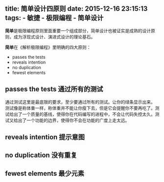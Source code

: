 title: 简单设计四原则 
date: 2015-12-16 23:15:13
tags:
    - 敏捷
    - 极限编程
    - 简单设计
---
**简单**是极限编程原则里面重要一个组成部分，简单设计也被证实是成熟的设计原则，成为浮现式设计、演进式设计的理论基石。

**简单**在《解析极限编程》里明确的四大原则：
* passes the tests
* reveals intention
* no duplication
* fewest elements

## passes the tests 通过所有的测试
通过测试这里是最底限的要求，至少要通过所有的测试。让你的绿条显示出来。
测试像是称体重一样，称体重并不能让你瘦下去，但是它会提醒你不要再吃了。测试给出了一个质量的基线，使得你在代码编写的进程中，不会让代码失控太久。测试又给出了一个功能的边界，使得你不会在功能的广度上走太远。

## reveals intention 提示意图
## no duplication 没有重复
## fewest elements 最少元素

